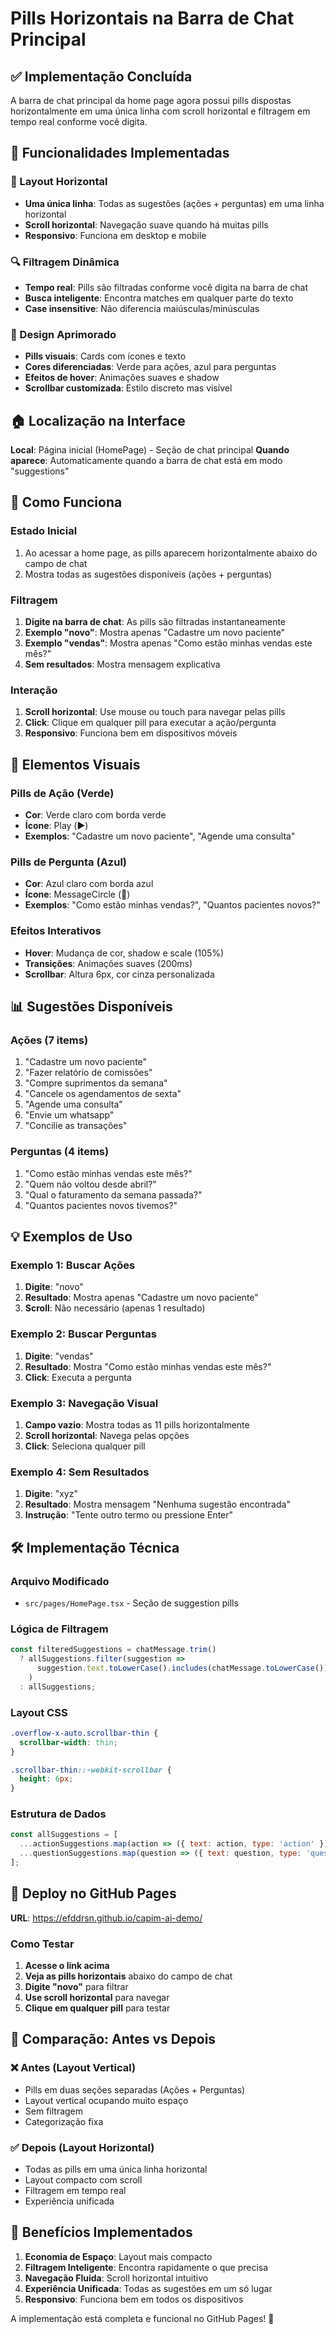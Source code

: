# Pills Horizontais na Barra de Chat Principal

## ✅ Implementação Concluída

A barra de chat principal da home page agora possui pills dispostas horizontalmente em uma única linha com scroll horizontal e filtragem em tempo real conforme você digita.

## 🎯 Funcionalidades Implementadas

### 🔄 Layout Horizontal
- **Uma única linha**: Todas as sugestões (ações + perguntas) em uma linha horizontal
- **Scroll horizontal**: Navegação suave quando há muitas pills
- **Responsivo**: Funciona em desktop e mobile

### 🔍 Filtragem Dinâmica
- **Tempo real**: Pills são filtradas conforme você digita na barra de chat
- **Busca inteligente**: Encontra matches em qualquer parte do texto
- **Case insensitive**: Não diferencia maiúsculas/minúsculas

### 🎨 Design Aprimorado
- **Pills visuais**: Cards com ícones e texto
- **Cores diferenciadas**: Verde para ações, azul para perguntas
- **Efeitos de hover**: Animações suaves e shadow
- **Scrollbar customizada**: Estilo discreto mas visível

## 🏠 Localização na Interface

**Local**: Página inicial (HomePage) - Seção de chat principal
**Quando aparece**: Automaticamente quando a barra de chat está em modo "suggestions"

## 📝 Como Funciona

### Estado Inicial
1. Ao acessar a home page, as pills aparecem horizontalmente abaixo do campo de chat
2. Mostra todas as sugestões disponíveis (ações + perguntas)

### Filtragem
1. **Digite na barra de chat**: As pills são filtradas instantaneamente
2. **Exemplo "novo"**: Mostra apenas "Cadastre um novo paciente"
3. **Exemplo "vendas"**: Mostra apenas "Como estão minhas vendas este mês?"
4. **Sem resultados**: Mostra mensagem explicativa

### Interação
1. **Scroll horizontal**: Use mouse ou touch para navegar pelas pills
2. **Click**: Clique em qualquer pill para executar a ação/pergunta
3. **Responsivo**: Funciona bem em dispositivos móveis

## 🎨 Elementos Visuais

### Pills de Ação (Verde)
- **Cor**: Verde claro com borda verde
- **Ícone**: Play (▶️)
- **Exemplos**: "Cadastre um novo paciente", "Agende uma consulta"

### Pills de Pergunta (Azul)
- **Cor**: Azul claro com borda azul  
- **Ícone**: MessageCircle (💬)
- **Exemplos**: "Como estão minhas vendas?", "Quantos pacientes novos?"

### Efeitos Interativos
- **Hover**: Mudança de cor, shadow e scale (105%)
- **Transições**: Animações suaves (200ms)
- **Scrollbar**: Altura 6px, cor cinza personalizada

## 📊 Sugestões Disponíveis

### Ações (7 items)
1. "Cadastre um novo paciente"
2. "Fazer relatório de comissões"
3. "Compre suprimentos da semana"
4. "Cancele os agendamentos de sexta"
5. "Agende uma consulta"
6. "Envie um whatsapp"
7. "Concilie as transações"

### Perguntas (4 items)
1. "Como estão minhas vendas este mês?"
2. "Quem não voltou desde abril?"
3. "Qual o faturamento da semana passada?"
4. "Quantos pacientes novos tivemos?"

## 💡 Exemplos de Uso

### Exemplo 1: Buscar Ações
1. **Digite**: "novo"
2. **Resultado**: Mostra apenas "Cadastre um novo paciente"
3. **Scroll**: Não necessário (apenas 1 resultado)

### Exemplo 2: Buscar Perguntas
1. **Digite**: "vendas" 
2. **Resultado**: Mostra "Como estão minhas vendas este mês?"
3. **Click**: Executa a pergunta

### Exemplo 3: Navegação Visual
1. **Campo vazio**: Mostra todas as 11 pills horizontalmente
2. **Scroll horizontal**: Navega pelas opções
3. **Click**: Seleciona qualquer pill

### Exemplo 4: Sem Resultados
1. **Digite**: "xyz"
2. **Resultado**: Mostra mensagem "Nenhuma sugestão encontrada"
3. **Instrução**: "Tente outro termo ou pressione Enter"

## 🛠️ Implementação Técnica

### Arquivo Modificado
- `src/pages/HomePage.tsx` - Seção de suggestion pills

### Lógica de Filtragem
```javascript
const filteredSuggestions = chatMessage.trim() 
  ? allSuggestions.filter(suggestion => 
      suggestion.text.toLowerCase().includes(chatMessage.toLowerCase())
    )
  : allSuggestions;
```

### Layout CSS
```css
.overflow-x-auto.scrollbar-thin {
  scrollbar-width: thin;
}

.scrollbar-thin::-webkit-scrollbar {
  height: 6px;
}
```

### Estrutura de Dados
```javascript
const allSuggestions = [
  ...actionSuggestions.map(action => ({ text: action, type: 'action' })),
  ...questionSuggestions.map(question => ({ text: question, type: 'question' }))
];
```

## 🚀 Deploy no GitHub Pages

**URL**: https://efddrsn.github.io/capim-ai-demo/

### Como Testar
1. **Acesse o link acima**
2. **Veja as pills horizontais** abaixo do campo de chat
3. **Digite "novo"** para filtrar
4. **Use scroll horizontal** para navegar
5. **Clique em qualquer pill** para testar

## 🔄 Comparação: Antes vs Depois

### ❌ Antes (Layout Vertical)
- Pills em duas seções separadas (Ações + Perguntas)
- Layout vertical ocupando muito espaço
- Sem filtragem
- Categorização fixa

### ✅ Depois (Layout Horizontal)
- Todas as pills em uma única linha horizontal
- Layout compacto com scroll
- Filtragem em tempo real
- Experiência unificada

## 🎯 Benefícios Implementados

1. **Economia de Espaço**: Layout mais compacto
2. **Filtragem Inteligente**: Encontra rapidamente o que precisa
3. **Navegação Fluida**: Scroll horizontal intuitivo
4. **Experiência Unificada**: Todas as sugestões em um só lugar
5. **Responsivo**: Funciona bem em todos os dispositivos

A implementação está completa e funcional no GitHub Pages! 🎉